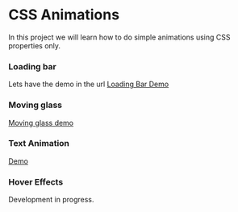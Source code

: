 # CSS Animations

In this project we will learn how to do simple animations using CSS properties only.

### Loading bar

Lets have the demo in the url [Loading Bar Demo](https://codepen.io/rgopi2win/pen/MqaBKm?editors=1100)

### Moving glass

[Moving glass demo](https://codepen.io/rgopi2win/pen/OoWwWj?editors=1100)

### Text Animation

[Demo](https://codepen.io/rgopi2win/pen/vzygqj?editors=1100)

### Hover Effects

Development in progress. 